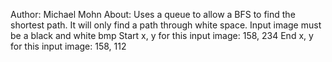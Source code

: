 Author: Michael Mohn
About: Uses a queue to allow a BFS to find the shortest path. It will only find a path through white space.
Input image must be a black and white bmp
Start x, y for this input image: 158, 234
End x, y for this input image: 158, 112